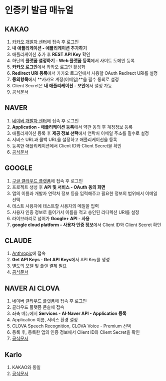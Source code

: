 # 인증키 발급 매뉴얼
## KAKAO
1. [카카오 개발자 센터](https://developers.kakao.com/)에 접속 후 로그인
2. **내 애플리케이션 - 애플리케이션 추가하기**
3. 애플리케이션 추가 후 **REST API Key** 확인
4. 하단의 **플랫폼 설정하기 - Web 플랫폼 등록**에서 사이트 도메인 등록
5. **카카오 로그인**에서 카카오 로그인 활성화
6. **Redirect URI 등록**에서 카카오 로그인에서 사용할 OAuth Redirect URI를 설정
7. **동의항목**에서 **카카오 계정(이메일)**을 필수 동의로 설정
8. Client Secret은 **내 애플리케이션 - 보안**에서 설정 가능
9. [공식문서](https://developers.kakao.com/docs/latest/ko/kakaologin/rest-api)

## NAVER
1. [네이버 개발자 센터](https://developers.naver.com/main/)에 접속 후 로그인
2. **Application - 애플리케이션 등록**에서 약관 동의 후 계정정보 등록
3. 애플리케이션 등록 후 **제공 정보 선택**에서 연락처 이메일 주소를 필수로 설정
4. 서비스 URL과 콜백 URL을 설정하고 애플리케이션을 등록
5. 등록한 애플리케이션에서 Client ID와 Client Secret을 확인
6. [공식문서](https://developers.naver.com/docs/login/api/api.md)

## GOOGLE
1. [구글 클라우드 플랫폼](https://console.cloud.google.com/)에 접속 후 로그인
2. 프로젝트 생성 후 **API 및 서비스 - OAuth 동의 화면**
3. 앱의 이름과 개발자 연락처 정보 등을 입력해주고 필요한 정보의 범위에서 이메일 선택
4. 테스트 사용자에 테스트할 사용자의 메일을 입력
5. 사용자 인증 정보로 들어가서 이름을 적고 승인된 리디렉션 URI를 설정
6. 라이브러리로 넘어가 **Google+ API - 사용**
7. **google cloud platform - 사용자 인증 정보**에서 Client ID와 Client Secret 확인

## CLAUDE
1. [Anthropic](https://console.anthropic.com/)에 접속
2. **Get API Keys - Get API Keys**에서 API Key를 생성
3. 별도의 모델 및 플랜 결제 필요
4. [공식문서](https://docs.anthropic.com/claude/docs/intro-to-claude)

## NAVER AI CLOVA
1. [네이버 클라우드 플랫폼](https://www.ncloud.com/)에 접속 후 로그인
2. 클라우드 플랫폼 콘솔에 접속
3. 좌측 메뉴에서 **Services - AI&middot;Naver API - Application 등록**
4. Application 이름, 서비스 환경 설정
5. CLOVA Speech Recognition, CLOVA Voice - Premium 선택
6. 등록 후, 등록한 앱의 인증 정보에서 Client ID와 Client Secret을 확인
7. [공식문서](https://api.ncloud-docs.com/docs/ai-application-service-clovaspeech)

## Karlo
1. KAKAO와 동일
2. [공식문서](https://developers.kakao.com/docs/latest/ko/karlo/common)